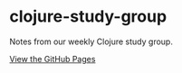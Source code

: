 # clojure-study-group

Notes from our weekly Clojure study group. 

[View the GitHub Pages](https://elsevier-big-data.github.io/clojure-study-group/)
